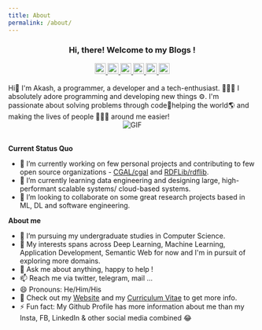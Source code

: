 ```yaml
---
title: About
permalink: /about/
---
```


<center> <h3>Hi, there! Welcome to my Blogs !</h3> </center>
<div align="center">
<a href="https://www.akashsharma.live/" target="_blank">
  <img alt="'Website" width="22px" src="https://image.flaticon.com/icons/svg/2301/2301129.svg" />
</a>
<a href="https://github.com/Akash-Sharma-1" target="_blank">
  <img alt="GitHub" width="22px" src="https://cdn.jsdelivr.net/npm/simple-icons@v3/icons/github.svg">
</a>
<a href="https://twitter.com/AkashTheGreat_1" target="_blank">
  <img alt="Twitter" width="22px" src="https://cdn.jsdelivr.net/npm/simple-icons@v3/icons/twitter.svg">
</a>
<a href="https://www.linkedin.com/in/akash-sharma-246b67165" target="_blank">
  <img alt="LinkedIn" width="22px" src="https://cdn.jsdelivr.net/npm/simple-icons@3.1.0/icons/linkedin.svg" />
</a>
<a href="https://t.me/AkashTheGreat" target="_blank">
  <img alt="Telegram" width="22px" src="https://cdn.jsdelivr.net/npm/simple-icons@v3/icons/telegram.svg" />
</a>
<a href="mailto:akashthegreatlegend@gmail.com" target="_blank">
  <img alt="'Gmail" width="22px" src="https://cdn.jsdelivr.net/npm/simple-icons@3.1.0/icons/gmail.svg" />
</a>
</div>
<br>
Hi👋 I'm Akash, a programmer, a developer and a tech-enthusiast. 👨🏻‍💻 I absolutely adore programming and developing new things ⚙. I'm passionate about solving problems through code🚀helping the world🌎 and making the lives of people 👨‍👨‍👧 around me easier!
<div align="center">
<img align="center" alt="GIF" src="https://media.giphy.com/media/iIqmM5tTjmpOB9mpbn/giphy.gif" />
<style>
  img {
    max-width: 60%;
    height: auto;
  }
</style>
</div>
<br>

**Current Status Quo**

- 🔭 I’m currently working on few personal projects and contributing to few open source organizations - [CGAL/cgal](https://github.com/CGAL/cgal) and [RDFLib/rdflib](https://github.com/RDFLib/rdflib).
- 🌱 I’m currently learning data engineering and designing large, high-performant scalable systems/ cloud-based systems.
- 👯 I’m looking to collaborate on some great research projects based in ML, DL and software engineering.

**About me**
- 💼 I’m pursuing my undergraduate studies in Computer Science.
- 🤔 My interests spans across Deep Learning, Machine Learning, Application Development, Semantic Web for now and I'm in pursuit of exploring more domains.
- 💬 Ask me about anything, happy to help !
- 📫 Reach me via twitter, telegram, mail ...
- 😄 Pronouns: He/Him/His
- 👀 Check out my [Website](https://www.akashsharma.live/) and my [Curriculum Vitae](https://www.akashsharma.live/resume/Akash_Sharma_One_Page_CV.pdf) to get more info.
- ⚡ Fun fact: My Github Profile has more information about me than my Insta, FB, LinkedIn & other social media combined 😂
